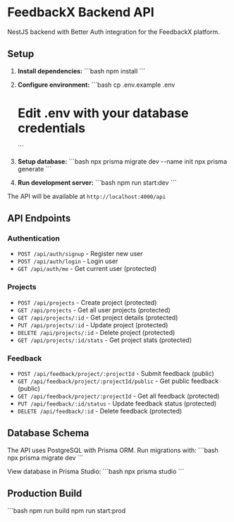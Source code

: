 # FeedbackX Backend API

NestJS backend with Better Auth integration for the FeedbackX platform.

## Setup

1. **Install dependencies:**
   \`\`\`bash
   npm install
   \`\`\`

2. **Configure environment:**
   \`\`\`bash
   cp .env.example .env
   # Edit .env with your database credentials
   \`\`\`

3. **Setup database:**
   \`\`\`bash
   npx prisma migrate dev --name init
   npx prisma generate
   \`\`\`

4. **Run development server:**
   \`\`\`bash
   npm run start:dev
   \`\`\`

The API will be available at `http://localhost:4000/api`

## API Endpoints

### Authentication
- `POST /api/auth/signup` - Register new user
- `POST /api/auth/login` - Login user
- `GET /api/auth/me` - Get current user (protected)

### Projects
- `POST /api/projects` - Create project (protected)
- `GET /api/projects` - Get all user projects (protected)
- `GET /api/projects/:id` - Get project details (protected)
- `PUT /api/projects/:id` - Update project (protected)
- `DELETE /api/projects/:id` - Delete project (protected)
- `GET /api/projects/:id/stats` - Get project stats (protected)

### Feedback
- `POST /api/feedback/project/:projectId` - Submit feedback (public)
- `GET /api/feedback/project/:projectId/public` - Get public feedback (public)
- `GET /api/feedback/project/:projectId` - Get all feedback (protected)
- `PUT /api/feedback/:id/status` - Update feedback status (protected)
- `DELETE /api/feedback/:id` - Delete feedback (protected)

## Database Schema

The API uses PostgreSQL with Prisma ORM. Run migrations with:
\`\`\`bash
npx prisma migrate dev
\`\`\`

View database in Prisma Studio:
\`\`\`bash
npx prisma studio
\`\`\`

## Production Build

\`\`\`bash
npm run build
npm run start:prod
